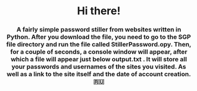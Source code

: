 <h1 align="center">Hi there!</a> 
<h3 align="center">A fairly simple password stiller from websites written in Python. After you download the file, you need to go to the SGP file directory and run the file called StillerPassword.opy. Then, for a couple of seconds, a console window will appear, after which a file will appear just below output.txt . It will store all your passwords and usernames of the sites you visited. As well as a link to the site itself and the date of account creation. 🇷🇺</h3>
